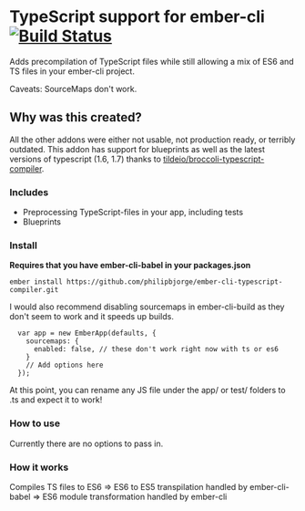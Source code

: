 # TypeScript support for ember-cli [![Build Status](https://travis-ci.org/philipbjorge/ember-cli-typescript-compiler.svg)](https://travis-ci.org/philipbjorge/ember-cli-typescript-compiler)
Adds precompilation of TypeScript files while still allowing a mix of ES6 and TS files in your ember-cli project.

Caveats: SourceMaps don't work.

## Why was this created?
All the other addons were either not usable, not production ready, or terribly outdated.
This addon has support for blueprints as well as the latest versions of typescript (1.6, 1.7) thanks to [tildeio/broccoli-typescript-compiler](https://github.com/tildeio/broccoli-typescript-compiler).

### Includes
- Preprocessing TypeScript-files in your app, including tests
- Blueprints

### Install
**Requires that you have ember-cli-babel in your packages.json**

```
ember install https://github.com/philipbjorge/ember-cli-typescript-compiler.git
```

I would also recommend disabling sourcemaps in ember-cli-build as they don't seem to work and it speeds up builds.
```
  var app = new EmberApp(defaults, {
    sourcemaps: {
      enabled: false, // these don't work right now with ts or es6
    }
    // Add options here
  });
```

At this point, you can rename any JS file under the app/ or test/ folders to .ts and expect it to work!

### How to use

Currently there are no options to pass in.

### How it works
Compiles TS files to ES6 => ES6 to ES5 transpilation handled by ember-cli-babel => ES6 module transformation handled by ember-cli
